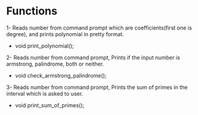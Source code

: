 <h1>Functions</h1>

1- Reads number from command prompt which are coefficients(first one is degree), and prints polynomial in pretty format.  
- void print_polynomial();  
  
2- Reads number from command prompt, Prints if the input number is armstrong, palindrome, both or neither. 
- void check_armstrong_palindrome();  
  
3- Reads number from command prompt, Prints the sum of primes in the interval which is asked to user.
- void print_sum_of_primes();   
